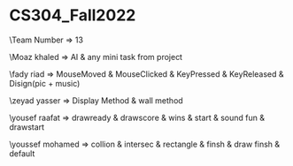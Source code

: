 # CS304_Fall2022

\\Team Number => 13

\\Moaz khaled     => AI & any mini task from project

\\fady riad       => MouseMoved & MouseClicked & KeyPressed & KeyReleased & Disign(pic + music)

\\zeyad yasser    => Display Method & wall method

\\yousef raafat   => drawready & drawscore & wins & start & sound fun & drawstart

\\youssef mohamed => collion & intersec & rectangle & finsh & draw finsh & default 

